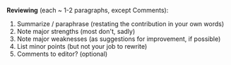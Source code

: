 
<b>Reviewing</b> (each ~ 1-2 paragraphs, except Comments): 

1. Summarize / paraphrase (restating the contribution in your own words)
2. Note major strengths (most don't, sadly)
3. Note major weaknesses (as suggestions for improvement, if possible)
4. List minor points (but not your job to rewrite)
5. Comments to editor? (optional)
